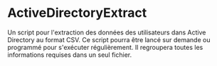 # ActiveDirectoryExtract
Un script pour l'extraction des données des utilisateurs dans Active Directory au format CSV. Ce script pourra être lancé sur demande ou programmé pour s'exécuter régulièrement. Il regroupera toutes les informations requises dans un seul fichier.
